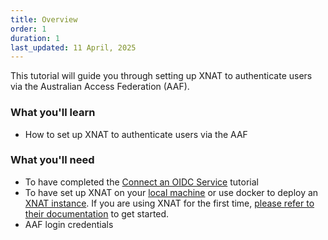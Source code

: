 ```yaml
---
title: Overview
order: 1
duration: 1
last_updated: 11 April, 2025
---
```


This tutorial will guide you through setting up XNAT to authenticate users via the Australian Access Federation (AAF).

### What you'll learn

- How to set up XNAT to authenticate users via the AAF

### What you'll need

- To have completed the [Connect an OIDC Service](/connect-an-oidc-service/01-overview) tutorial
- To have set up XNAT on your [local machine](https://www.xnat.org/download/) or use docker to deploy an [XNAT instance](https://github.com/NrgXnat/xnat-docker-compose). If you are using XNAT for the first time, [please refer to their documentation](https://wiki.xnat.org/documentation/xnat-administration/getting-started-with-xnat) to get started.
- AAF login credentials
